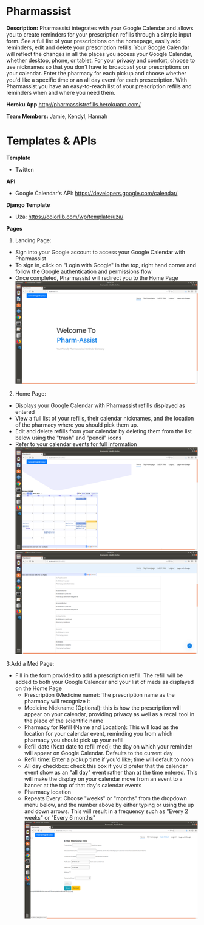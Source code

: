 # Pharmassist #
**Description:** Pharmassist integrates with your Google Calendar and allows you to create reminders for your prescription refills through a simple input form. See a full list of your prescriptions on the homepage, easily add reminders, edit and delete your prescription refills. Your Google Calendar will reflect the changes in all the places you access your Google Calendar, whether desktop, phone, or tablet. For your privacy and comfort, choose to use nicknames so that you don't have to broadcast your prescriptions on your calendar. Enter the pharmacy for each pickup and choose whether you'd like a specific time or an all day event for each presecription. With Pharmassist you have an easy-to-reach list of your prescription refills and reminders when and where you need them.

**Heroku App**
http://pharmassistrefills.herokuapp.com/

**Team Members:** Jamie, Kendyl, Hannah

# Templates & APIs #
**Template**
* Twitten

**API**
* Google Calendar's API: https://developers.google.com/calendar/

**Django Template**
* Uza: https://colorlib.com/wp/template/uza/

**Pages**
1. Landing Page: 
  * Sign into your Google account to access your Google Calendar with Pharmassist
  * To sign in, click on "Login with Google" in the top, right hand corner and follow the Google authentication and permissions flow
  * Once completed, Pharmassist will redirect you to the Home Page
![Image of Landing Page](https://github.com/HannahHighfill/Pharm_Assist/blob/master/wireframes%20and%20screenshots/Landing%20Page.png)

2. Home Page:
  * Displays your Google Calendar with Pharmassist refills displayed as entered
  * View a full list of your refills, their calendar nicknames, and the location of the pharmacy where you should pick them up.
  * Edit and delete refills from your calendar by deleting them from the list below using the "trash" and "pencil" icons
  * Refer to your calendar events for full information
![Image of Home Page, Calendar](https://github.com/HannahHighfill/Pharm_Assist/blob/master/wireframes%20and%20screenshots/homepage_calendar.png)
![Image of Home Page, Refills](https://github.com/HannahHighfill/Pharm_Assist/blob/master/wireframes%20and%20screenshots/homepage_refills.png)
  
3.Add a Med Page:
* Fill in the form provided to add a prescription refill. The refill will be added to both your Google Calendar and your list of meds as displayed on the Home Page
  * Prescription (Medicine name): The prescription name as the pharmacy will recognize it
  * Medicine Nickname (Optional): this is how the prescription will appear on your calendar, providing privacy as well as a recall tool in the place of the scientific name
  * Pharmacy for Refill (Name and Location): This will load as the location for your calendar event, reminding you from which pharmacy you should pick up your refill
  * Refill date (Next date to refill med): the day on which your reminder will appear on Google Calendar. Defaults to the current day
  * Refill time: Enter a pickup time if you'd like; time will default to noon
  * All day checkbox: check this box if you'd prefer that the calendar event show as an "all day" event rather than at the time entered. This will make the display on your calendar move from an event to a banner at the top of that day's calendar events
  * Pharmacy location
  * Repeats Every: Choose "weeks" or "months" from the dropdown menu below, and the number above by either typing or using the up and down arrows. This will result in a frequency such as "Every 2 weeks" or "Every 6 months"
![Image of Add a med page](https://github.com/HannahHighfill/Pharm_Assist/blob/master/wireframes%20and%20screenshots/add_a_med_page.png)
